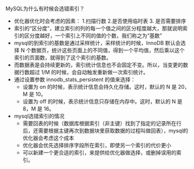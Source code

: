 MySQL为什么有时候会选错索引？

- 优化器优化时会考虑的因素： 1.扫描行数 2.是否使用临时表 3. 是否需要排序
- 索引的“区分度”，建立索引的列的每一个值之间的区分程度越大，那就说明索引的区分度越好，一个索引上不同的值的个数，我们称之为“基数”
- mysql的到索引的基数是通过采样统计，采样统计的时候，InnoDB 默认会选择 N 个数据页，统计这些页面上的不同值，得到一个平均值，然后乘以这个索引的页面数，就得到了这个索引的基数。
- 而数据表是会持续更新的，索引统计信息也不会固定不变。所以，当变更的数据行数超过 1/M 的时候，会自动触发重新做一次索引统计。
- 通过设置参数 innodb_stats_persistent 的值来选择：
  - 设置为 on 的时候，表示统计信息会持久化存储。这时，默认的 N 是 20，M 是 10。
  - 设置为 off 的时候，表示统计信息只存储在内存中。这时，默认的 N 是 8，M 是 16。
- mysql选错索引的情况
  - 需要回表的时候（数据库根据索引（非主键）找到了指定的记录所在行后，还需要根据主键再次到数据块里获取数据的过程叫做回表），mysql的优化器会考虑这个成本
  - 优化器会优先选择排序字段所在索引，即使另一个索引的代价更小
  - 可以新建一个更合适的索引，来提供给优化器做选择，或删掉误用的索引。

